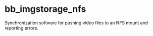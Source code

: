 # bb_imgstorage_nfs
Synchronization software for pushing video files to an NFS mount and reporting errors.
